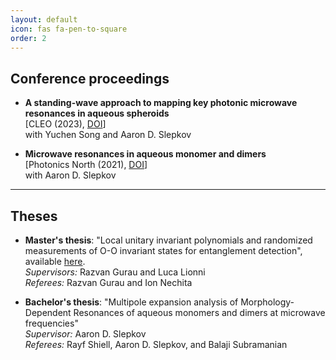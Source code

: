```yaml
---
layout: default
icon: fas fa-pen-to-square
order: 2
---
```

## Conference proceedings

- **A standing-wave approach to mapping key photonic microwave resonances in aqueous spheroids**  
  \[CLEO (2023), [DOI](https://doi.org/10.1364/CLEO_FS.2023.FW3C.2)\]  
  with Yuchen Song and Aaron D. Slepkov

- **Microwave resonances in aqueous monomer and dimers**  
  \[Photonics North (2021), [DOI](https://doi.org/10.1109/PN52152.2021.9597967)\]  
  with Aaron D. Slepkov

---

## Theses

- **Master's thesis**: "Local unitary invariant polynomials and randomized measurements of O-O invariant states for entanglement detection", available [here](https://uebungen.physik.uni-heidelberg.de/uebungen/bamathesis/fe6fb5c126c5cd26f3d9936b40e1d702/thesis/file.pdf).  
  *Supervisors:* Razvan Gurau and Luca Lionni  
  *Referees:* Razvan Gurau and Ion Nechita  
  

- **Bachelor's thesis**: "Multipole expansion analysis of Morphology-Dependent Resonances
of aqueous monomers and dimers at microwave frequencies"  
  *Supervisor:* Aaron D. Slepkov  
  *Referees:* Rayf Shiell, Aaron D. Slepkov, and Balaji Subramanian
  